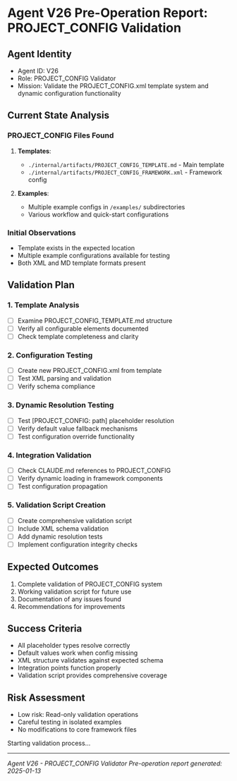 # Agent V26 Pre-Operation Report: PROJECT_CONFIG Validation

## Agent Identity
- Agent ID: V26
- Role: PROJECT_CONFIG Validator
- Mission: Validate the PROJECT_CONFIG.xml template system and dynamic configuration functionality

## Current State Analysis

### PROJECT_CONFIG Files Found
1. **Templates**:
   - `./internal/artifacts/PROJECT_CONFIG_TEMPLATE.md` - Main template
   - `./internal/artifacts/PROJECT_CONFIG_FRAMEWORK.xml` - Framework config

2. **Examples**:
   - Multiple example configs in `/examples/` subdirectories
   - Various workflow and quick-start configurations

### Initial Observations
- Template exists in the expected location
- Multiple example configurations available for testing
- Both XML and MD template formats present

## Validation Plan

### 1. Template Analysis
- [ ] Examine PROJECT_CONFIG_TEMPLATE.md structure
- [ ] Verify all configurable elements documented
- [ ] Check template completeness and clarity

### 2. Configuration Testing
- [ ] Create new PROJECT_CONFIG.xml from template
- [ ] Test XML parsing and validation
- [ ] Verify schema compliance

### 3. Dynamic Resolution Testing
- [ ] Test [PROJECT_CONFIG: path] placeholder resolution
- [ ] Verify default value fallback mechanisms
- [ ] Test configuration override functionality

### 4. Integration Validation
- [ ] Check CLAUDE.md references to PROJECT_CONFIG
- [ ] Verify dynamic loading in framework components
- [ ] Test configuration propagation

### 5. Validation Script Creation
- [ ] Create comprehensive validation script
- [ ] Include XML schema validation
- [ ] Add dynamic resolution tests
- [ ] Implement configuration integrity checks

## Expected Outcomes
1. Complete validation of PROJECT_CONFIG system
2. Working validation script for future use
3. Documentation of any issues found
4. Recommendations for improvements

## Success Criteria
- All placeholder types resolve correctly
- Default values work when config missing
- XML structure validates against expected schema
- Integration points function properly
- Validation script provides comprehensive coverage

## Risk Assessment
- Low risk: Read-only validation operations
- Careful testing in isolated examples
- No modifications to core framework files

Starting validation process...

---
*Agent V26 - PROJECT_CONFIG Validator*
*Pre-operation report generated: 2025-01-13*